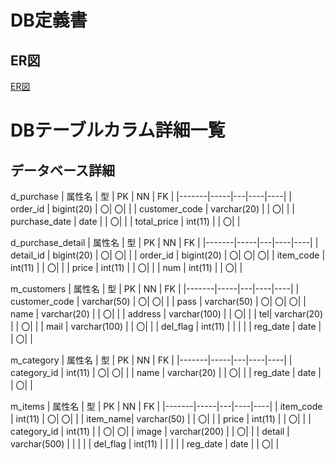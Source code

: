# DB定義書
## ER図
[ER図](https://github.com/Aso2001371/2021sys-design/blob/main/EC%E3%82%B5%E3%82%A4%E3%83%88%E3%82%A8%E3%83%B3%E3%83%86%E3%82%A3%E3%83%86%E3%82%A3.md "ER図はこちら")

# DBテーブルカラム詳細一覧

## データベース詳細

d_purchase
| 属性名 | 型 | PK | NN | FK |
|-------|-----|---|----|----|
| order_id | bigint(20) | 〇| 〇| |
| customer_code | varchar(20) | | 〇| |
| purchase_date | date | | 〇| |
| total_price | int(11) | | 〇| |

d_purchase_detail
| 属性名 | 型 | PK | NN | FK |
|-------|-----|---|----|----|
| detail_id | bigint(20) | 〇| 〇| |
| order_id | bigint(20) | 〇| 〇| 〇|
| item_code | int(11) | | 〇| |
| price | int(11) | | 〇| |
| num | int(11) | | 〇| |

m_customers
| 属性名 | 型 | PK | NN | FK |
|-------|-----|---|----|----|
| customer_code | varchar(50) | 〇| 〇| |
| pass | varchar(50) | 〇| 〇| 〇|
| name | varchar(20) | | 〇| |
| address | varchar(100) | | 〇| |
| tel| varchar(20) | | 〇| |
| mail | varchar(100) | | 〇| |
| del_flag | int(11) | | | |
| reg_date | date | | 〇| |

m_category
| 属性名 | 型 | PK | NN | FK |
|-------|-----|---|----|----|
| category_id | int(11) | 〇| 〇| |
| name | varchar(20) | | 〇| |
| reg_date | date | | 〇| |

m_items
| 属性名 | 型 | PK | NN | FK |
|-------|-----|---|----|----|
| item_code | int(11) | 〇| 〇| |
| item_name| varchar(50) | | 〇| |
| price | int(11) | | 〇| |
| category_id | int(11) | | 〇| 〇|
| image | varchar(200) | | 〇| |
| detail | varchar(500) | | | |
| del_flag | int(11) | | | |
| reg_date | date | | 〇| |
